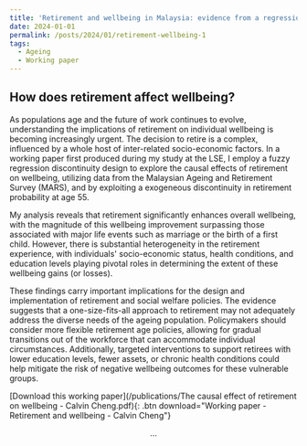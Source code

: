 ```yaml
---
title: 'Retirement and wellbeing in Malaysia: evidence from a regression discontinuity approach'
date: 2024-01-01
permalink: /posts/2024/01/retirement-wellbeing-1
tags:
  - Ageing
  - Working paper
---
```


## How does retirement affect wellbeing?

As populations age and the future of work continues to evolve, understanding the implications of retirement on individual wellbeing is becoming increasingly urgent. The decision to retire is a complex, influenced by a whole host of inter-related socio-economic factors. In a working paper first produced during my study at the LSE, I employ a fuzzy regression discontinuity design to explore the causal effects of retirement on wellbeing, utilizing data from the Malaysian Ageing and Retirement Survey (MARS), and by exploiting a exogeneous discontinuity in retirement probability at age 55. 

My analysis reveals that retirement significantly enhances overall wellbeing, with the magnitude of this wellbeing improvement surpassing those associated with major life events such as marriage or the birth of a first child. However, there is substantial heterogeneity in the retirement experience, with individuals' socio-economic status, health conditions, and education levels playing pivotal roles in determining the extent of these wellbeing gains (or losses).

These findings carry important implications for the design and implementation of retirement and social welfare policies. The evidence suggests that a one-size-fits-all approach to retirement may not adequately address the diverse needs of the ageing population. Policymakers should consider more flexible retirement age policies, allowing for gradual transitions out of the workforce that can accommodate individual circumstances. Additionally, targeted interventions to support retirees with lower education levels, fewer assets, or chronic health conditions could help mitigate the risk of negative wellbeing outcomes for these vulnerable groups.

[Download this working paper](/publications/The causal effect of retirement on wellbeing - Calvin Cheng.pdf){: .btn download="Working paper - Retirement and wellbeing - Calvin Cheng"}
<div style="text-align: center;">
  ...
</div>